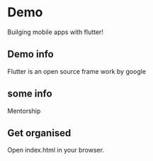# Demo

Builging mobile apps with flutter!

## Demo info

Flutter is an open source frame work by google

## some info

Mentorship

## Get organised

Open index.html in your browser.
